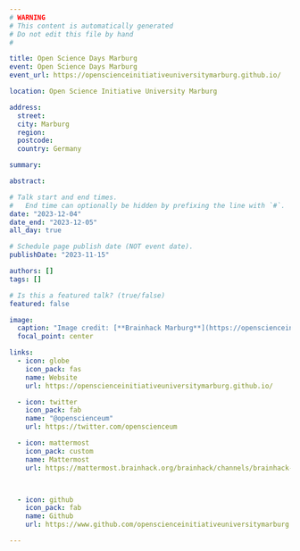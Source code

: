 ```yaml
---
# WARNING
# This content is automatically generated
# Do not edit this file by hand
#

title: Open Science Days Marburg
event: Open Science Days Marburg
event_url: https://openscienceinitiativeuniversitymarburg.github.io/

location: Open Science Initiative University Marburg

address:
  street: 
  city: Marburg
  region: 
  postcode: 
  country: Germany

summary: 

abstract: 

# Talk start and end times.
#   End time can optionally be hidden by prefixing the line with `#`.
date: "2023-12-04"
date_end: "2023-12-05"
all_day: true

# Schedule page publish date (NOT event date).
publishDate: "2023-11-15"

authors: []
tags: []

# Is this a featured talk? (true/false)
featured: false

image:
  caption: "Image credit: [**Brainhack Marburg**](https://openscienceinitiativeuniversitymarburg.github.io/)"
  focal_point: center

links:
  - icon: globe
    icon_pack: fas
    name: Website
    url: https://openscienceinitiativeuniversitymarburg.github.io/

  - icon: twitter
    icon_pack: fab
    name: "@openscienceum"
    url: https://twitter.com/openscienceum

  - icon: mattermost
    icon_pack: custom
    name: Mattermost
    url: https://mattermost.brainhack.org/brainhack/channels/brainhack-marburg



  - icon: github
    icon_pack: fab
    name: Github
    url: https://www.github.com/openscienceinitiativeuniversitymarburg

---
```


